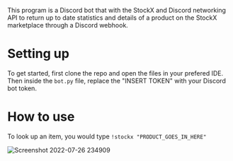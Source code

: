 This program is a Discord bot that with the StockX and Discord networking API to return up to date statistics and details of a product on the StockX marketplace through a Discord webhook.

# Setting up
To get started, first clone the repo and open the files in your prefered IDE. Then inside the ``bot.py`` file, replace the "INSERT TOKEN" with your Discord bot token.

# How to use
To look up an item, you would type ``!stockx "PRODUCT_GOES_IN_HERE"``


![Screenshot 2022-07-26 234909](https://user-images.githubusercontent.com/43973602/181163852-a07b52d0-53c2-4582-b26f-bf30ee7977ab.png)
